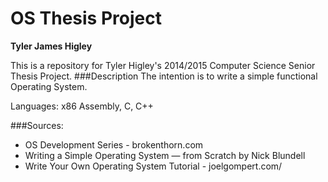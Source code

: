 OS Thesis Project
=================
**Tyler James Higley**

This is a repository for Tyler Higley's 2014/2015 Computer Science Senior Thesis Project. 
###Description
The intention is to write a simple functional Operating System. 

Languages: x86 Assembly, C, C++

###Sources:
- OS Development Series - brokenthorn.com
- Writing a Simple Operating System — from Scratch by Nick Blundell
- Write Your Own Operating System Tutorial - joelgompert.com/
